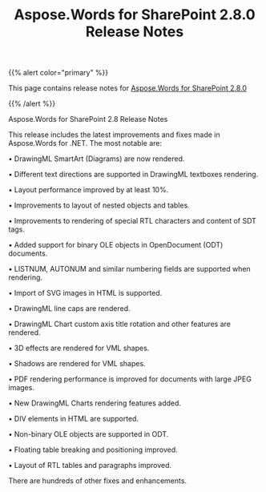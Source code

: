 ﻿---
title: Aspose.Words for SharePoint 2.8.0 Release Notes
articleTitle: Aspose.Words for SharePoint 2.8.0 Release Notes
linktitle: Aspose.Words for SharePoint 2.8.0 Release Notes
description: "Aspose.Words for SharePoint 2.8.0 Release Notes – the latest updates and fixes."
type: docs
weight: 20
url: /sharepoint/aspose-words-for-sharepoint-2-8-0-release-notes/
---

{{% alert color="primary" %}}

This page contains release notes for [Aspose.Words for SharePoint 2.8.0](https://downloads.aspose.com/words/sharepoint/new-releases/aspose.words-for-sharepoint-2.8.0/)

{{% /alert %}}

Aspose.Words for SharePoint 2.8 Release Notes 

This release includes the latest improvements and fixes made in Aspose.Words for .NET. The most notable are:

• DrawingML SmartArt (Diagrams) are now rendered.

• Different text directions are supported in DrawingML textboxes rendering. 

• Layout performance improved by at least 10%.

• Improvements to layout of nested objects and tables.

• Improvements to rendering of special RTL characters and content of SDT tags.

• Added support for binary OLE objects in OpenDocument (ODT) documents.

• LISTNUM, AUTONUM and similar numbering fields are supported when rendering.

• Import of SVG images in HTML is supported.

• DrawingML line caps are rendered.

• DrawingML Chart custom axis title rotation and other features are rendered.

• 3D effects are rendered for VML shapes.

• Shadows are rendered for VML shapes.

• PDF rendering performance is improved for documents with large JPEG images.

• New DrawingML Charts rendering features added.

• DIV elements in HTML are supported.

• Non-binary OLE objects are supported in ODT.

• Floating table breaking and positioning improved.

• Layout of RTL tables and paragraphs improved. 

There are hundreds of other fixes and enhancements.
